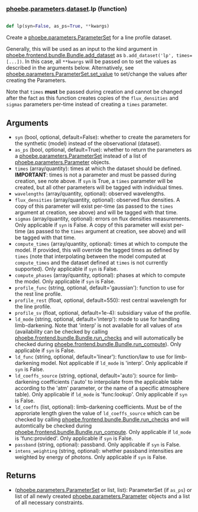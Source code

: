 ### [phoebe](phoebe.md).[parameters](phoebe.parameters.md).[dataset](phoebe.parameters.dataset.md).lp (function)


```py

def lp(syn=False, as_ps=True, **kwargs)

```



Create a [phoebe.parameters.ParameterSet](phoebe.parameters.ParameterSet.md) for a line profile dataset.

Generally, this will be used as an input to the kind argument in
[phoebe.frontend.bundle.Bundle.add_dataset](phoebe.frontend.bundle.Bundle.add_dataset.md) as
`b.add_dataset('lp', times=[...])`.  In this case, all `**kwargs` will be
passed on to set the values as described in the arguments below.  Alternatively,
see [phoebe.parameters.ParameterSet.set_value](phoebe.parameters.ParameterSet.set_value.md) to set/change the values
after creating the Parameters.

Note that `times` **must** be passed during creation and cannot be changed
after the fact as this function creates copies of the `flux_densities`
and `sigmas` parameters per-time instead of creating a `times` parameter.

Arguments
----------
* `syn` (bool, optional, default=False): whether to create the parameters
    for the synthetic (model) instead of the observational (dataset).
* `as_ps` (bool, optional, default=True): whether to return the parameters
    as a [phoebe.parameters.ParameterSet](phoebe.parameters.ParameterSet.md) instead of a list of
    [phoebe.parameters.Parameter](phoebe.parameters.Parameter.md) objects.
* `times` (array/quantity): times at which the dataset should be defined.
    **IMPORTANT**: times is not a parameter and must be passed during creation,
    see note above.  If `syn` is True, a `times` parameter will be created,
    but all other parameters will be tagged with individual times.
* `wavelengths` (array/quantity, optional): observed wavelengths.
* `flux_densities` (array/quantity, optional): observed flux densities.
    A copy of this parameter will exist per-time (as passed to the `times`
    argument at creation, see above) and will be tagged with that time.
* `sigmas` (array/quantity, optional): errors on flux densities measurements.
    Only applicable if `syn` is False.  A copy of this parameter will exist
    per-time (as passed to the `times` argument at creation, see above) and
    will be tagged with that time.
* `compute_times` (array/quantity, optional): times at which to compute
    the model.  If provided, this will override the tagged times as defined
    by `times` (note that interpolating between the model computed at
    `compute_times` and the dataset defined at `times` is not currently
    supported).  Only applicable if `syn` is False.
* `compute_phases` (array/quantity, optional): phases at which to compute
    the model.  Only applicable if `syn` is False.
* `profile_func` (string, optional, default='gaussian'): function to use
    for the rest line profile.
* `profile_rest` (float, optional, default=550): rest central wavelength
    for the line profile.
* `profile_sv` (float, optional, default=1e-4): subsidiary value of the
    profile.
* `ld_mode` (string, optional, default='interp'): mode to use for handling
    limb-darkening.  Note that 'interp' is not available for all values
    of `atm` (availability can be checked by calling
    [phoebe.frontend.bundle.Bundle.run_checks](phoebe.frontend.bundle.Bundle.run_checks.md) and will automatically be checked
    during [phoebe.frontend.bundle.Bundle.run_compute](phoebe.frontend.bundle.Bundle.run_compute.md)).  Only applicable
    if `syn` is False.
* `ld_func` (string, optional, default='linear'): function/law to use for
    limb-darkening model. Not applicable if `ld_mode` is 'interp'.  Only
    applicable if `syn` is False.
* `ld_coeffs_source` (string, optional, default='auto'): source for limb-darkening
    coefficients ('auto' to interpolate from the applicable table according
    to the 'atm' parameter, or the name of a specific atmosphere table).
    Only applicable if `ld_mode` is 'func:lookup'.  Only applicable if
    `syn` is False.
* `ld_coeffs` (list, optional): limb-darkening coefficients.  Must be of
    the approriate length given the value of `ld_coeffs_source` which can
    be checked by calling [phoebe.frontend.bundle.Bundle.run_checks](phoebe.frontend.bundle.Bundle.run_checks.md)
    and will automtically be checked during
    [phoebe.frontend.bundle.Bundle.run_compute](phoebe.frontend.bundle.Bundle.run_compute.md).  Only applicable
   if `ld_mode` is 'func:provided'.  Only applicable if `syn` is False.
* `passband` (string, optional): passband.  Only applicable if `syn` is False.
* `intens_weighting` (string, optional): whether passband intensities are
    weighted by energy of photons.  Only applicable if `syn` is False.

Returns
--------
* ([phoebe.parameters.ParameterSet](phoebe.parameters.ParameterSet.md) or list, list): ParameterSet (if `as_ps`)
    or list of all newly created
    [phoebe.parameters.Parameter](phoebe.parameters.Parameter.md) objects and a list of all necessary
    constraints.


